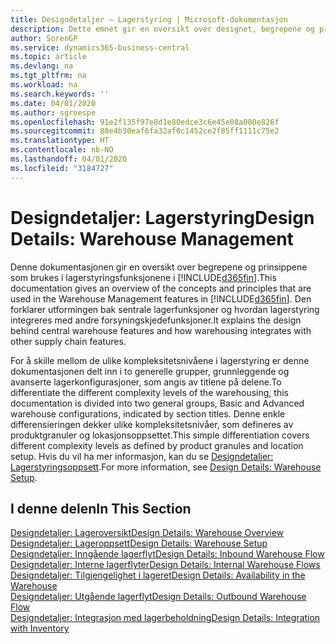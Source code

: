 ```yaml
---
title: Designdetaljer – Lagerstyring | Microsoft-dokumentasjon
description: Dette emnet gir en oversikt over designet, begrepene og prinsippene bak funksjonene for lagerstyring i Business Central.
author: SorenGP
ms.service: dynamics365-business-central
ms.topic: article
ms.devlang: na
ms.tgt_pltfrm: na
ms.workload: na
ms.search.keywords: ''
ms.date: 04/01/2020
ms.author: sgroespe
ms.openlocfilehash: 91e2f135f97e8d1e80edce3c6e45e08a080e826f
ms.sourcegitcommit: 88e4b30eaf6fa32af0c1452ce2f85ff1111c75e2
ms.translationtype: HT
ms.contentlocale: nb-NO
ms.lasthandoff: 04/01/2020
ms.locfileid: "3184727"
---
```

# <a name="design-details-warehouse-management"></a><span data-ttu-id="f19d2-103">Designdetaljer: Lagerstyring</span><span class="sxs-lookup"><span data-stu-id="f19d2-103">Design Details: Warehouse Management</span></span>
<span data-ttu-id="f19d2-104">Denne dokumentasjonen gir en oversikt over begrepene og prinsippene som brukes i lagerstyringsfunksjonene i [!INCLUDE[d365fin](includes/d365fin_md.md)].</span><span class="sxs-lookup"><span data-stu-id="f19d2-104">This documentation gives an overview of the concepts and principles that are used in the Warehouse Management features in [!INCLUDE[d365fin](includes/d365fin_md.md)].</span></span> <span data-ttu-id="f19d2-105">Den forklarer utformingen bak sentrale lagerfunksjoner og hvordan lagerstyring integreres med andre forsyningskjedefunksjoner.</span><span class="sxs-lookup"><span data-stu-id="f19d2-105">It explains the design behind central warehouse features and how warehousing integrates with other supply chain features.</span></span>  

<span data-ttu-id="f19d2-106">For å skille mellom de ulike kompleksitetsnivåene i lagerstyring er denne dokumentasjonen delt inn i to generelle grupper, grunnleggende og avanserte lagerkonfigurasjoner, som angis av titlene på delene.</span><span class="sxs-lookup"><span data-stu-id="f19d2-106">To differentiate the different complexity levels of the warehousing, this documentation is divided into two general groups, Basic and Advanced warehouse configurations, indicated by section titles.</span></span> <span data-ttu-id="f19d2-107">Denne enkle differensieringen dekker ulike kompleksitetsnivåer, som defineres av produktgranuler og lokasjonsoppsettet.</span><span class="sxs-lookup"><span data-stu-id="f19d2-107">This simple differentiation covers different complexity levels as defined by product granules and location setup.</span></span> <span data-ttu-id="f19d2-108">Hvis du vil ha mer informasjon, kan du se [Designdetaljer: Lagerstyringsoppsett](design-details-warehouse-setup.md).</span><span class="sxs-lookup"><span data-stu-id="f19d2-108">For more information, see [Design Details: Warehouse Setup](design-details-warehouse-setup.md).</span></span>  

## <a name="in-this-section"></a><span data-ttu-id="f19d2-109">I denne delen</span><span class="sxs-lookup"><span data-stu-id="f19d2-109">In This Section</span></span>  
[<span data-ttu-id="f19d2-110">Designdetaljer: Lageroversikt</span><span class="sxs-lookup"><span data-stu-id="f19d2-110">Design Details: Warehouse Overview</span></span>](design-details-warehouse-overview.md)  
[<span data-ttu-id="f19d2-111">Designdetaljer: Lageroppsett</span><span class="sxs-lookup"><span data-stu-id="f19d2-111">Design Details: Warehouse Setup</span></span>](design-details-warehouse-setup.md)  
[<span data-ttu-id="f19d2-112">Designdetaljer: Inngående lagerflyt</span><span class="sxs-lookup"><span data-stu-id="f19d2-112">Design Details: Inbound Warehouse Flow</span></span>](design-details-inbound-warehouse-flow.md)  
[<span data-ttu-id="f19d2-113">Designdetaljer: Interne lagerflyter</span><span class="sxs-lookup"><span data-stu-id="f19d2-113">Design Details: Internal Warehouse Flows</span></span>](design-details-internal-warehouse-flows.md)  
[<span data-ttu-id="f19d2-114">Designdetaljer: Tilgjengelighet i lageret</span><span class="sxs-lookup"><span data-stu-id="f19d2-114">Design Details: Availability in the Warehouse</span></span>](design-details-availability-in-the-warehouse.md)  
[<span data-ttu-id="f19d2-115">Designdetaljer: Utgående lagerflyt</span><span class="sxs-lookup"><span data-stu-id="f19d2-115">Design Details: Outbound Warehouse Flow</span></span>](design-details-outbound-warehouse-flow.md)  
[<span data-ttu-id="f19d2-116">Designdetaljer: Integrasjon med lagerbeholdning</span><span class="sxs-lookup"><span data-stu-id="f19d2-116">Design Details: Integration with Inventory</span></span>](design-details-integration-with-inventory.md)
